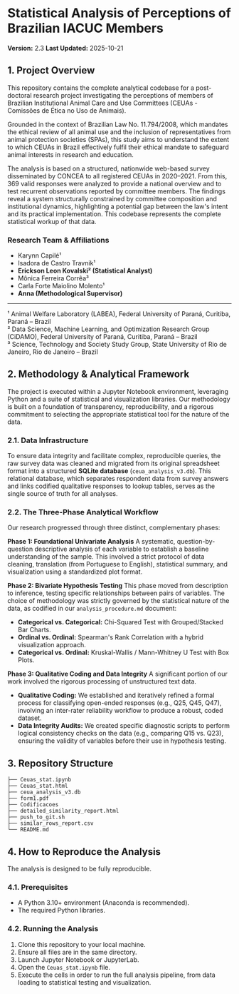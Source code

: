 # Statistical Analysis of Perceptions of Brazilian IACUC Members

**Version:** 2.3
**Last Updated:** 2025-10-21

## 1. Project Overview

This repository contains the complete analytical codebase for a post-doctoral research project investigating the perceptions of members of Brazilian Institutional Animal Care and Use Committees (CEUAs - Comissões de Ética no Uso de Animais).

Grounded in the context of Brazilian Law No. 11.794/2008, which mandates the ethical review of all animal use and the inclusion of representatives from animal protection societies (SPAs), this study aims to understand the extent to which CEUAs in Brazil effectively fulfil their ethical mandate to safeguard animal interests in research and education.

The analysis is based on a structured, nationwide web-based survey disseminated by CONCEA to all registered CEUAs in 2020–2021. From this, 369 valid responses were analyzed to provide a national overview and to test recurrent observations reported by committee members. The findings reveal a system structurally constrained by committee composition and institutional dynamics, highlighting a potential gap between the law's intent and its practical implementation. This codebase represents the complete statistical workup of that data.

### Research Team & Affiliations

* Karynn Capilé¹
* Isadora de Castro Travnik¹
* **Erickson Leon Kovalski² (Statistical Analyst)**
* Mônica Ferreira Corrêa³
* Carla Forte Maiolino Molento¹
* **Anna (Methodological Supervisor)**

---

¹ Animal Welfare Laboratory (LABEA), Federal University of Paraná, Curitiba, Paraná – Brazil  
² Data Science, Machine Learning, and Optimization Research Group (CiDAMO), Federal University of Paraná, Curitiba, Paraná – Brazil  
³ Science, Technology and Society Study Group, State University of Rio de Janeiro, Rio de Janeiro – Brazil

## 2. Methodology & Analytical Framework

The project is executed within a Jupyter Notebook environment, leveraging Python and a suite of statistical and visualization libraries. Our methodology is built on a foundation of transparency, reproducibility, and a rigorous commitment to selecting the appropriate statistical tool for the nature of the data.

### 2.1. Data Infrastructure

To ensure data integrity and facilitate complex, reproducible queries, the raw survey data was cleaned and migrated from its original spreadsheet format into a structured **SQLite database** (`ceua_analysis_v3.db`). This relational database, which separates respondent data from survey answers and links codified qualitative responses to lookup tables, serves as the single source of truth for all analyses.

### 2.2. The Three-Phase Analytical Workflow

Our research progressed through three distinct, complementary phases:

**Phase 1: Foundational Univariate Analysis**
A systematic, question-by-question descriptive analysis of each variable to establish a baseline understanding of the sample. This involved a strict protocol of data cleaning, translation (from Portuguese to English), statistical summary, and visualization using a standardized plot format.

**Phase 2: Bivariate Hypothesis Testing**
This phase moved from description to inference, testing specific relationships between pairs of variables. The choice of methodology was strictly governed by the statistical nature of the data, as codified in our `analysis_procedure.md` document:

* **Categorical vs. Categorical:** Chi-Squared Test with Grouped/Stacked Bar Charts.
* **Ordinal vs. Ordinal:** Spearman's Rank Correlation with a hybrid visualization approach.
* **Categorical vs. Ordinal:** Kruskal-Wallis / Mann-Whitney U Test with Box Plots.

**Phase 3: Qualitative Coding and Data Integrity**
A significant portion of our work involved the rigorous processing of unstructured text data.

* **Qualitative Coding:** We established and iteratively refined a formal process for classifying open-ended responses (e.g., Q25, Q45, Q47), involving an inter-rater reliability workflow to produce a robust, coded dataset.
* **Data Integrity Audits:** We created specific diagnostic scripts to perform logical consistency checks on the data (e.g., comparing Q15 vs. Q23), ensuring the validity of variables before their use in hypothesis testing.

## 3. Repository Structure
```
├── Ceuas_stat.ipynb
├── Ceuas_stat.html
├── ceua_analysis_v3.db
├── form1.pdf
├── Codificacoes
├── detailed_similarity_report.html
├── push_to_git.sh
├── similar_rows_report.csv
└── README.md
```
## 4. How to Reproduce the Analysis

The analysis is designed to be fully reproducible.

### 4.1. Prerequisites

* A Python 3.10+ environment (Anaconda is recommended).
* The required Python libraries.

### 4.2. Running the Analysis

1. Clone this repository to your local machine.
2. Ensure all files are in the same directory.
3. Launch Jupyter Notebook or JupyterLab.
4. Open the `Ceuas_stat.ipynb` file.
5. Execute the cells in order to run the full analysis pipeline, from data loading to statistical testing and visualization.
